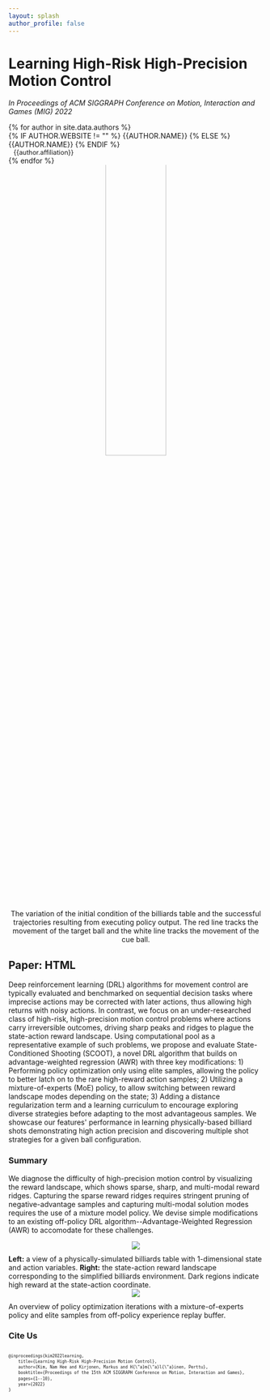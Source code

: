 ```yaml
---
layout: splash
author_profile: false
---
```


# Learning High-Risk High-Precision Motion Control

*In Proceedings of ACM SIGGRAPH Conference on Motion, Interaction and Games (MIG) 2022*

<style>
div {
    /* border: 1px solid black; */
}

div.author {
    display: flex;
    flex-wrap: wrap;
    align-items: center;
}

div.affiliation {
    padding-left: 10px;
    font-size: 0.8rem;
    vertical-align: middle;
}

/* @media (min-width:320px) {
div.name {
    text-transform: uppercase;
    width: 100%;
}
} */

@media (min-width:600px) {
div.name {
    text-transform: uppercase;
    /* margin-right: auto; */
}
}

span.affiliation {
    size: 1px;
}
p.author {
    margin: 5px 0
}

div.teaser {
    overflow: hidden;
    align: center;
    text-align: center;
    padding-bottom: 10px;
}

img.teaser {
    overflow: hidden;
    object-fit: cover;
    width:40%;
    min-width: 300px;
    /* min-height: 200px; */
    margin-top:-50px;
    margin-bottom: -50px;
    /* margin-left: auto;
    margin-right: auto; */
}

a {
  text-decoration: none;
}

</style>

<div class="authors">
{% for author in site.data.authors %}

<div class="author">
<div class="name">
{% if author.website != "" %}
<a href="{{author.website}}">{{author.name}}</a>
{% else %}
{{author.name}}
{% endif %}
</div>
<div class="affiliation">{{author.affiliation}}</div>
</div>
{% endfor %}

<div class="teaser">
<img class="teaser" src="{{'/assets/billiards_teaser.gif' | relative_url}}" />
</div>
<div style="text-align: center;">
The variation of the initial condition of the billiards table and the successful trajectories resulting from executing policy output. The red line tracks the movement of the target ball and the white line tracks the movement of the cue ball.
</div>
</div>

## Paper: [HTML](https://dl.acm.org/doi/fullHtml/10.1145/3561975.3562943)

Deep reinforcement learning (DRL) algorithms for movement control are typically evaluated and benchmarked on sequential decision tasks where imprecise actions may be corrected with later actions, thus allowing high returns with noisy actions. In contrast, we focus on an under-researched class of high-risk, high-precision motion control problems where actions carry irreversible outcomes, driving sharp peaks and ridges to plague the state-action reward landscape. Using computational pool as a representative example of such problems, we propose and evaluate State-Conditioned Shooting (SCOOT), a novel DRL algorithm that builds on advantage-weighted regression (AWR) with three key modifications: 1) Performing policy optimization only using elite samples, allowing the policy to better latch on to the rare high-reward action samples; 2) Utilizing a mixture-of-experts (MoE) policy, to allow switching between reward landscape modes depending on the state; 3) Adding a distance regularization term and a learning curriculum to encourage exploring diverse strategies before adapting to the most advantageous samples. We showcase our features' performance in learning physically-based billiard shots demonstrating high action precision and discovering multiple shot strategies for a given ball configuration. 

### Summary

We diagnose the difficulty of high-precision motion control by visualizing the reward landscape, which shows sparse, sharp, and multi-modal reward ridges. Capturing the sparse reward ridges requires stringent pruning of negative-advantage samples and capturing multi-modal solution modes requires the use of a mixture model policy. We devise simple modifications to an existing off-policy DRL algorithm--Advantage-Weighted Regression (AWR) to accomodate for these challenges.

<style>
div.figure {
    width: 70%;
    margin-left: auto;
    margin-right: auto;
    align: center;
    text-align: center;
    padding-bottom: 10px;
}
</style>

<div class="figure">
<img src="{{'/assets/billiards_landscape.jpg' | relative_url}}" />
</div>
<div>
<b>Left:</b> a view of a physically-simulated billiards table with 1-dimensional state and action variables. <b>Right:</b> the state-action reward landscape corresponding to the simplified billiards environment. Dark regions indicate high reward at the state-action coordinate. 
</div>

<div class="figure">
<img src="{{'/assets/billiards_summary.jpg' | relative_url }}"/>
</div>
<div>
An overview of policy optimization iterations with a mixture-of-experts policy and elite samples from off-policy experience replay buffer.
</div>

### Cite Us

<div style="display: flex;">
<pre style="line-height: 1.4; overflow: auto; font-size: 0.5rem; ">
@inproceedings{kim2022learning,
    title={Learning High-Risk High-Precision Motion Control},
    author={Kim, Nam Hee and Kirjonen, Markus and H{\"a}m{\"a}l{\"a}inen, Perttu},
    booktitle={Proceedings of the 15th ACM SIGGRAPH Conference on Motion, Interaction and Games},
    pages={1--10},
    year={2022}
}
</pre>
</div>